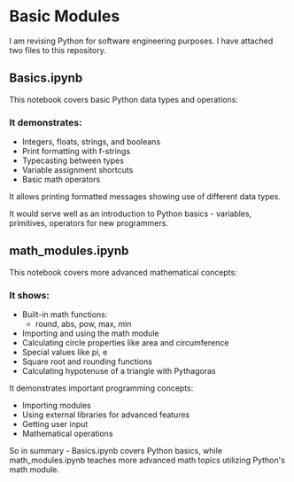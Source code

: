 # Basic Modules
I am revising Python for software engineering purposes. I have attached two files to this repository.

## Basics.ipynb

This notebook covers basic Python data types and operations:

### It demonstrates:

- Integers, floats, strings, and booleans
- Print formatting with f-strings 
- Typecasting between types 
- Variable assignment shortcuts
- Basic math operators

It allows printing formatted messages showing use of different data types.

It would serve well as an introduction to Python basics - variables, primitives, operators for new programmers.

## math_modules.ipynb 

This notebook covers more advanced mathematical concepts: 

### It shows:

- Built-in math functions:
   - round, abs, pow, max, min
- Importing and using the math module
- Calculating circle properties like area and circumference 
- Special values like pi, e
- Square root and rounding functions
- Calculating hypotenuse of a triangle with Pythagoras  


It demonstrates important programming concepts:

- Importing modules
- Using external libraries for advanced features 
- Getting user input
- Mathematical operations

So in summary - Basics.ipynb covers Python basics, while math_modules.ipynb teaches more advanced math topics utilizing Python's math module.
